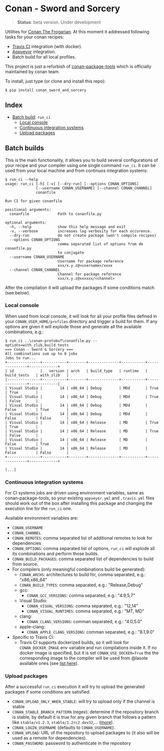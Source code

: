 Conan - Sword and Sorcery
=========================

> **Status**: beta version. Under development

Utilities for [Conan The Frogarian](https://conan.io). At this moment it addressed
following tasks for your conan recipes:

 * [Travis CI](https://travis-ci.org/) integration (with docker).
 * [Appveyor](http://www.appveyor.com/) integration.
 * Batch build for all local profiles.

This project is just a refurbish of [conan-package-tools](https://github.com/conan-io/conan-package-tools)
which is officially maintained by conan team.

To install, just type (or clone and install this repo):

```shell
$ pip install conan_sword_and_sorcery
```

Index
-----

 * [Batch build](#batch-builds): `run_ci`
   - [Local console](#local-console)
   - [Continuous integration systems](#continuous-integration-systems)
   - [Upload packages](#upload-packages)


Batch builds
------------

This is the main functionality, it allows you to build several configurations of
your recipe and your compiler using one single command `run_ci`. It can be used
from your local machine and from continuos integration systems:

```shell
$ run_ci --help
usage: run_ci [-h] [-v] [--dry-run] [--options CONAN_OPTIONS]
              [--username CONAN_USERNAME] [--channel CONAN_CHANNEL]
              conanfile

Run CI for given conanfile

positional arguments:
  conanfile             Path to conanfile.py

optional arguments:
  -h, --help            show this help message and exit
  -v, --verbose         increases log verbosity for each occurence.
  --dry-run             do not create package (won't compile recipes)
  --options CONAN_OPTIONS
                        comma separated list of options from de conanfile.py
                        to conjugate
  --username CONAN_USERNAME
                        Username for package reference
                        xxx/x.y.z@<username>/xxxx
  --channel CONAN_CHANNEL
                        Channel for package reference
                        xxx/x.y.z@xxxxxx/<channel>
```

After the compilation it will upload the packages if some conditions match (see below).

### Local console

When used from local console, it will look for all your profile files defined in your
`CONAN_USER_HOME/profiles` directory and trigger a build for them. If any options are
given it will explode those and generate all the available combinations, e.g.:

```shell
$ run_ci ..\conan-protobuf\conanfile.py --options=with_zlib,build_tests
=== Conan - Sword & Sorcery ===
All combinations sum up to 8 jobs
Jobs to run...
+---------------+-----------+--------+--------------+-----------+---------------+-------------+
| id            |   version | arch   | build_type   | runtime   | build_tests   | with_zlib   |
|---------------+-----------+--------+--------------+-----------+---------------+-------------|
| Visual Studio |        14 | x86_64 | Debug        | MDd       | True          | True        |
| Visual Studio |        14 | x86_64 | Debug        | MDd       | True          | False       |
| Visual Studio |        14 | x86_64 | Debug        | MDd       | False         | True        |
| Visual Studio |        14 | x86_64 | Debug        | MDd       | False         | False       |
| Visual Studio |        14 | x86_64 | Release      | MD        | True          | True        |
| Visual Studio |        14 | x86_64 | Release      | MD        | True          | False       |
| Visual Studio |        14 | x86_64 | Release      | MD        | False         | True        |
| Visual Studio |        14 | x86_64 | Release      | MD        | False         | False       |
+---------------+-----------+--------+--------------+-----------+---------------+-------------+

[...]
```

### Continuous integration systems

For CI systems jobs are driven using environment variables, same as conan-package-tools,
so your existing `appveyor.yml` and `.travis.yml` files should work out of the box
after installing this package and changing the execution line for the `run_ci` one.

Available environment variables are:

 * `CONAN_USERNAME`
 * `CONAN_CHANNEL`
 * `CONAN_REMOTES`: comma separated list of additional remotes to look for dependencies
 * `CONAN_OPTIONS`: comma separated list of options, `run_ci` will explode all its
   combinations and perform those builds.
 * `CONAN_BUILD_PACKAGES`: comma separated list of dependencies to build from source.
 * For compilers (only meaningful combinations build be generated):
   - `CONAN_ARCHS`: architectures to build for, comma separated, e.g.: "x86,x86_64"
   - `CONAN_BUILD_TYPES`: comma separated, e.g.: "Release,Debug"
   - gcc:
     + `CONAN_GCC_VERSIONS`: comma separated, e.g.: "4.9,5,7"
   - Visual Studio:
     + `CONAN_VISUAL_VERSIONS`: comma separated, e.g.: "12,14"
     + `CONAN_VISUAL_RUNTIMES`: comma separated, e.g.: "MT, MD"
   - clang:
     + `CONAN_CLANG_VERSIONS`: comman separated, e.g.: "4.0,5.0"
   - apple-clang:
     + `CONAN_APPLE_CLANG_VERSIONS`: comman separated, e.g.: "8.1,9.0"
 * Specific to Travis CI:
   - Travis CI supports dockerized builds, so it will look for `CONAN_DOCKER_IMAGE`
     env variable and run compilations inside it. If no docker image is specified, but
     it is set `CONAN_USE_DOCKER=True` the the corresponding image to the compiler will
     be used from @lasote available ones (see [list here](https://github.com/conan-io/conan-docker-tools)).


### Upload packages

After a successful `run_ci` execution it will try to upload the generated packages if
some conditions are satisfied:

 * `CONAN_UPLOAD_ONLY_WHEN_STABLE`: will try to upload only if the channel is stable
 * `CONAN_STABLE_BRANCH_PATTERN` (regex): determine if the repository branch is stable,
   by default it is true for any given branch that follows a pattern like `stable/v1.2.3`,
   `stable/1.2rc2.dev32`,... ([more](./tests/test_ci/test_runners/test_StableBranchPattern.py)).
 * `CONAN_LOGIN_USERNAME` (defaults to `CONAN_USERNAME`).
 * `CONAN_UPLOAD`: URL of the repository to upload packages to (it also will be used as
   a remote for dependencies).
 * `CONAN_PASSWORD`: password to authenticate in the repository


